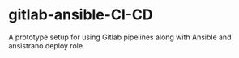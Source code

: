 # gitlab-ansible-CI-CD
A prototype setup for using Gitlab pipelines along with Ansible and ansistrano.deploy role.

